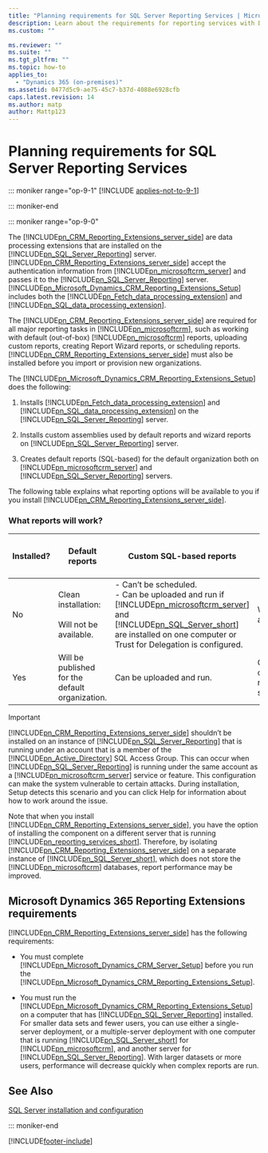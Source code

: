 ```yaml
---
title: "Planning requirements for SQL Server Reporting Services | Microsoft Docs"
description: Learn about the requirements for reporting services with Dynamics 365 Customer Engagement (on-premises)
ms.custom: ""

ms.reviewer: ""
ms.suite: ""
ms.tgt_pltfrm: ""
ms.topic: how-to
applies_to: 
  - "Dynamics 365 (on-premises)"
ms.assetid: 0477d5c9-ae75-45c7-b37d-4088e6928cfb
caps.latest.revision: 14
ms.author: matp
author: Mattp123
---
```

# Planning requirements for SQL Server Reporting Services

::: moniker range="op-9-1"
[!INCLUDE [applies-not-to-9-1](../includes/applies-not-to-9-1.md)]

::: moniker-end

::: moniker range="op-9-0"

The [!INCLUDE[pn_CRM_Reporting_Extensions_server_side](../includes/pn-crm-reporting-extensions-server-side.md)] are data processing extensions that are installed on the [!INCLUDE[pn_SQL_Server_Reporting](../includes/pn-sql-server-reporting.md)] server. [!INCLUDE[pn_CRM_Reporting_Extensions_server_side](../includes/pn-crm-reporting-extensions-server-side.md)] accept the authentication information from [!INCLUDE[pn_microsoftcrm_server](../includes/pn-microsoftcrm-server.md)] and passes it to the [!INCLUDE[pn_SQL_Server_Reporting](../includes/pn-sql-server-reporting.md)] server. [!INCLUDE[pn_Microsoft_Dynamics_CRM_Reporting_Extensions_Setup](../includes/pn-microsoft-dynamics-crm-reporting-extensions-setup.md)] includes both the [!INCLUDE[pn_Fetch_data_processing_extension](../includes/pn-fetch-data-processing-extension.md)] and [!INCLUDE[pn_SQL_data_processing_extension](../includes/pn-sql-data-processing-extension.md)].  
  
 The [!INCLUDE[pn_CRM_Reporting_Extensions_server_side](../includes/pn-crm-reporting-extensions-server-side.md)] are required for all major reporting tasks in [!INCLUDE[pn_microsoftcrm](../includes/pn-microsoftcrm.md)], such as working with default (out-of-box) [!INCLUDE[pn_microsoftcrm](../includes/pn-microsoftcrm.md)] reports, uploading custom reports, creating Report Wizard reports, or scheduling reports. [!INCLUDE[pn_CRM_Reporting_Extensions_server_side](../includes/pn-crm-reporting-extensions-server-side.md)] must also be installed before you import or provision new organizations.  
  
 The [!INCLUDE[pn_Microsoft_Dynamics_CRM_Reporting_Extensions_Setup](../includes/pn-microsoft-dynamics-crm-reporting-extensions-setup.md)] does the following:  
  
1.  Installs [!INCLUDE[pn_Fetch_data_processing_extension](../includes/pn-fetch-data-processing-extension.md)] and [!INCLUDE[pn_SQL_data_processing_extension](../includes/pn-sql-data-processing-extension.md)] on the [!INCLUDE[pn_SQL_Server_Reporting](../includes/pn-sql-server-reporting.md)] server.  
  
2.  Installs custom assemblies used by default reports and wizard reports on [!INCLUDE[pn_SQL_Server_Reporting](../includes/pn-sql-server-reporting.md)] server.  
  
3.  Creates default reports (SQL-based) for the default organization both on [!INCLUDE[pn_microsoftcrm_server](../includes/pn-microsoftcrm-server.md)] and [!INCLUDE[pn_SQL_Server_Reporting](../includes/pn-sql-server-reporting.md)] servers.  
  
 The following table explains what reporting options will be available to you if you install [!INCLUDE[pn_CRM_Reporting_Extensions_server_side](../includes/pn-crm-reporting-extensions-server-side.md)].  
  
### What reports will work?  
  
|Installed?|Default reports|Custom SQL-based reports|Fetch-based Wizard reports|Custom Fetch-based reports|  
|----------------|---------------------|-------------------------------|---------------------------------|---------------------------------|  
|No|Clean installation:<br /><br /> Will not be available.|-   Can’t be scheduled.<br />-   Can be uploaded and run if [!INCLUDE[pn_microsoftcrm_server](../includes/pn-microsoftcrm-server.md)] and [!INCLUDE[pn_SQL_Server_short](../includes/pn-sql-server-short.md)] are installed on one computer or Trust for Delegation is configured.|Will not be available.|Cannot be uploaded and run.|  
|Yes|Will be published for the default organization.|Can be uploaded and run.|Can be created, run, and scheduled.|Can be uploaded, run, and scheduled.|  
  
> [!IMPORTANT]
>  [!INCLUDE[pn_CRM_Reporting_Extensions_server_side](../includes/pn-crm-reporting-extensions-server-side.md)] shouldn’t be installed on an instance of [!INCLUDE[pn_SQL_Server_Reporting](../includes/pn-sql-server-reporting.md)] that is running under an account that is a member of the [!INCLUDE[pn_Active_Directory](../includes/pn-active-directory.md)] SQL Access Group. This can occur when [!INCLUDE[pn_SQL_Server_Reporting](../includes/pn-sql-server-reporting.md)] is running under the same account as a [!INCLUDE[pn_microsoftcrm_server](../includes/pn-microsoftcrm-server.md)] service or feature. This configuration can make the system vulnerable to certain attacks. During installation, Setup detects this scenario and you can click Help for information about how to work around the issue.  
  
 Note that when you install [!INCLUDE[pn_CRM_Reporting_Extensions_server_side](../includes/pn-crm-reporting-extensions-server-side.md)], you have the option of installing the component on a different server that is running [!INCLUDE[pn_reporting_services_short](../includes/pn-reporting-services-short.md)]. Therefore, by isolating [!INCLUDE[pn_CRM_Reporting_Extensions_server_side](../includes/pn-crm-reporting-extensions-server-side.md)] on a separate instance of [!INCLUDE[pn_SQL_Server_short](../includes/pn-sql-server-short.md)], which does not store the [!INCLUDE[pn_microsoftcrm](../includes/pn-microsoftcrm.md)] databases, report performance may be improved.  
  
## Microsoft Dynamics 365 Reporting Extensions requirements  
 [!INCLUDE[pn_CRM_Reporting_Extensions_server_side](../includes/pn-crm-reporting-extensions-server-side.md)] has the following requirements:  
  
-   You must complete [!INCLUDE[pn_Microsoft_Dynamics_CRM_Server_Setup](../includes/pn-microsoft-dynamics-crm-server-setup.md)] before you run the [!INCLUDE[pn_Microsoft_Dynamics_CRM_Reporting_Extensions_Setup](../includes/pn-microsoft-dynamics-crm-reporting-extensions-setup.md)].  
  
-   You must run the [!INCLUDE[pn_Microsoft_Dynamics_CRM_Reporting_Extensions_Setup](../includes/pn-microsoft-dynamics-crm-reporting-extensions-setup.md)] on a computer that has [!INCLUDE[pn_SQL_Server_Reporting](../includes/pn-sql-server-reporting.md)] installed. For smaller data sets and fewer users, you can use either a single-server deployment, or a multiple-server deployment with one computer that is running [!INCLUDE[pn_SQL_Server_short](../includes/pn-sql-server-short.md)] for [!INCLUDE[pn_microsoftcrm](../includes/pn-microsoftcrm.md)], and another server for [!INCLUDE[pn_SQL_Server_Reporting](../includes/pn-sql-server-reporting.md)]. With larger datasets or more users, performance will decrease quickly when complex reports are run.  
  
## See Also  
 [SQL Server installation and configuration](sql-server-installation-and-configuration.md)   

::: moniker-end

[!INCLUDE[footer-include](../../../includes/footer-banner.md)]
